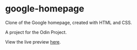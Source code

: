 # google-homepage
<p>Clone of the Google homepage, created with HTML and CSS.</p>
<p>A project for the Odin Project.</p>
View the live preview <a href="https://natashendor.github.io/google-homepage/">here</a>.
